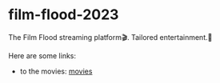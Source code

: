 # film-flood-2023

The Film Flood streaming platform🎬. Tailored entertainment.🍿

Here are some links:

- to the movies: [movies](https://github.com/dezGusty/film-flood-2023/blob/main/movies/movies.md)
